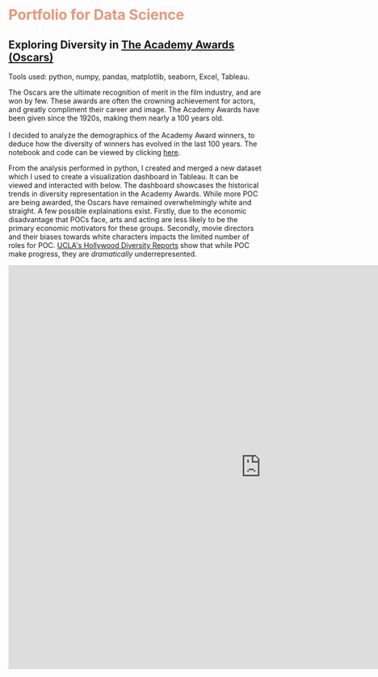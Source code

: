 #  <span style="color: #E9967A;">Portfolio for Data Science</span>

## Exploring Diversity in [The Academy Awards (Oscars)](https://www.oscars.org)
Tools used: python, numpy, pandas, matplotlib, seaborn, Excel, Tableau. <br>

The Oscars are the ultimate recognition of merit in the film industry, and are won by few. These awards are often the crowning achievement for actors, and greatly compliment their career and image. The Academy Awards have been given since the 1920s, making them nearly a 100 years old. <br>
<br>
I decided to analyze the demographics of the Academy Award winners, to deduce how the diversity of winners has evolved in the last 100 years. The notebook and code can be viewed by clicking [here](https://nbviewer.jupyter.org/github/pratsingh/pratsingh.github.io/blob/master/notebooks/Oscars.ipynb). <br>


From the analysis performed in python, I created and merged a new dataset which I used to create a visualization dashboard in Tableau. It can be viewed and interacted with below. The dashboard showcases the historical trends in diversity representation in the Academy Awards. While more POC are being awarded, the Oscars have remained overwhelmingly white and straight. A few possible explainations exist. Firstly, due to the economic disadvantage that POCs face, arts and acting are less likely to be the primary economic motivators for these groups. Secondly, movie directors and their biases towards white characters impacts the limited number of roles for POC. [UCLA's Hollywood Diversity Reports](https://socialsciences.ucla.edu/wp-content/uploads/2019/02/UCLA-Hollywood-Diversity-Report-2019-2-21-2019.pdf) show that while POC make progress, they are *dramatically* underrepresented. <br>

<iframe seamless frameborder="0" src="https://public.tableau.com/views/Trends_vis/Dashboard1?:embed=yes&:display_count=yes&:showVizHome=no" width = '1000' height = '800' scrolling='yes' ></iframe>    

